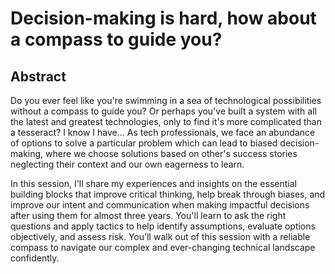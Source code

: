 # Decision-making is hard, how about a compass to guide you?

## Abstract

Do you ever feel like you're swimming in a sea of technological possibilities without a compass to guide you? Or perhaps you've built a system with all the latest and greatest technologies, only to find it's more complicated than a tesseract? I know I have... As tech professionals, we face an abundance of options to solve a particular problem which can lead to biased decision-making, where we choose solutions based on other's success stories neglecting their context and our own eagerness to learn.

In this session, I'll share my experiences and insights on the essential building blocks that improve critical thinking, help break through biases, and improve our intent and communication when making impactful decisions after using them for almost three years. You'll learn to ask the right questions and apply tactics to help identify assumptions, evaluate options objectively, and assess risk. You'll walk out of this session with a reliable compass to navigate our complex and ever-changing technical landscape confidently.
